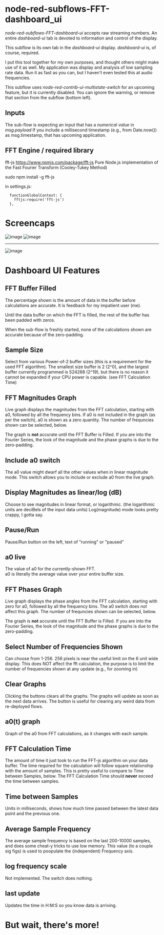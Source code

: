 # node-red-subflows-FFT-dashboard_ui
*node-red-subflows-FFT-dashboard-ui* accepts raw streaming numbers.  An entire *dashboard-ui* tab is devoted to information and control of the display.

This subflow is its own tab in the *dashboard-ui* display. *dashboard-ui* is, of course, required.

I put this tool together for my own purposes, and thought others might make use of it as well.  My application was display and analysis of low sampling rate data.  Run it as fast as you can, but I haven't even tested this at audio frequencies.

This subflow uses *node-red-contrib-ui-multistate-switch* for an upcoming feature, but it is currently disabled.  You can ignore the warning, or remove that section from the subflow (bottom left).

## Inputs

  The sub-flow is expecting an input that has a *numerical value* in *msg.payload*
  If you include a millisecond timestamp (e.g., from Date.now()) as msg.timestamp, that has upcoming application.

## FFT Engine / required library

  fft-js     https://www.npmjs.com/package/fft-js
  Pure Node.js implementation of the Fast Fourier Transform (Cooley-Tukey Method)

  sudo npm install -g fft-js

  in settings.js:

      functionGlobalContext: {
        fftjs:require('fft-js')
      },
  
# Screencaps

![image](https://user-images.githubusercontent.com/105139648/174211742-bc2c1930-5828-4054-97e7-32734d1f83f6.png)  ![image](https://user-images.githubusercontent.com/105139648/174219573-93fec829-8300-4528-ba9d-27002a74abc2.png)

--------------------------------

![image](https://user-images.githubusercontent.com/105139648/174221099-20035e2b-87c9-498e-a23e-f98889e1f722.png)


# Dashboard UI Features

## FFT Buffer Filled

  The percentage shown is the amount of data in the buffer before calculations are accurate.
  It is feedback for my impatient user (me).

  Until the data buffer on which the FFT is filled, the rest of the buffer has been
  padded with zeros.

  When the sub-flow is freshly started, none of the calculations shown are accurate because
  of the zero-padding.

## Sample Size

  Select from various Power-of-2 buffer sizes (this is a requirement for the used FFT algorithm).
  The smallest size buffer is 2 (2^0), and the largest buffer currently programmed is 524288 (2^19),
  but there is no reason it cannot be expanded if your CPU power is capable. (see FFT Calculation Time)

## FFT Magnitudes Graph

  Live graph displays the magnitudes from the FFT calculation, starting with a0, followed by
  all the frequency bins.  If a0 is not included in the graph (as per the switch), a0 is shown as a zero 
  quantity.  The number of frequncies shown can be selected, below.

  The graph is **not** accurate until the FFT Buffer is Filled.  If you are into the Fourier
  Series, the look of the magnitude and the phase graphs is due to the zero-padding.

## Include a0 switch

  The a0 value might dwarf all the other values when in linear magnitude mode.
  This switch allows you to include or exclude a0 from the live graph.

## Display Magnitudes as linear/log (dB<units>)
  
  Choose to see magnitudes in linear format, or logarithmic.
  (the logarithmic units are deciBels of the input data units)
  Log(magnitude) mode looks pretty crappy, I gotta say.

## Pause/Run
  
  Pause/Run button on the left, text of "running" or "paused"
  
## a0 live
 
  The value of a0 for the currently-shown FFT.  
  a0 is literally the average value over your entire buffer size.
  
## FFT Phases Graph
  
  Live graph displays the phase angles from the FFT calculation, starting with zero for a0, followed by
  all the frequency bins.  The a0 switch does not affect this graph. 
  The number of frequncies shown can be selected, below.
  
  The graph is **not** accurate until the FFT Buffer is Filled.  If you are into the Fourier
  Series, the look of the magnitude and the phase graphs is due to the zero-padding.
  
## Select Number of Frequencies Shown
  
  Can choose from 1-256.   256 pixels is near the useful limit on the 6 unit wide display.
  This does NOT affect the fft calculation, the purpose is to limit the number of frequencies
  shown at any update (e.g., for zooming in)
  
## Clear Graphs
  
  Clicking the buttons clears all the graphs.  The graphs will update as soon as the next
  data arrives.  The button is useful for clearing any weird data from re-deployed flows.

## a0(t) graph
  
  Graph of the a0 from FFT calculations, as it changes with each sample.
 
## FFT Calculation Time
  
  The amount of time it just took to run the FFT-js algorithm on your data buffer.  The time required
  for the calculation will follow square relationship with the amount of samples.  This is pretty
  useful to compare to Time between Samples, below.  The FFT Calculation Time should **never** exceed the
  time between samples.
  
## Time between Samples
  
  Units in milliseconds, shows how much time passed between the latest data point and the previous one.  
  
## Average Sample Frequency
  
  The average sample frequency is based on the last 200-10000 samples, and does some cheat-y tricks to
  use low memory.  This value (to a couple sig figs) is used to poopulate the (independent) Frequency axis.
  
## log frequency scale
  
  Not implemented.  The switch does nothing.
  
## last update
  
  Updates the time in H:M:S so you know data is arriving.


  

# But wait, there's more!
  

